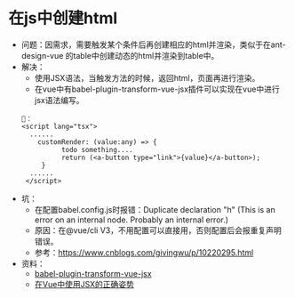 # 在js中创建html
- 问题：因需求，需要触发某个条件后再创建相应的html并渲染，类似于在ant-design-vue 的table中创建动态的html并渲染到table中。
- 解决：
   - 使用JSX语法，当触发方法的时候，返回html，页面再进行渲染。
   - 在vue中有babel-plugin-transform-vue-jsx插件可以实现在vue中进行jsx语法编写。
   ```
   🌰：
   <script lang="tsx">
     ......
       customRender: (value:any) => {
             todo something....
             return (<a-button type="link">{value}</a-button>);
        }
     ......
    </script>
   ```
 - 坑：
    - 在配置babel.config.js时报错：Duplicate declaration "h" (This is an error on an internal node. Probably an internal error.)
    - 原因：在@vue/cli V3，不用配置可以直接用，否则配置后会报重复声明错误。
    - 参考：https://www.cnblogs.com/givingwu/p/10220295.html
 - 资料：
    - [babel-plugin-transform-vue-jsx](https://github.com/vuejs/babel-plugin-transform-vue-jsx)
    - [在Vue中使用JSX的正确姿势](https://zhuanlan.zhihu.com/p/37920151)
